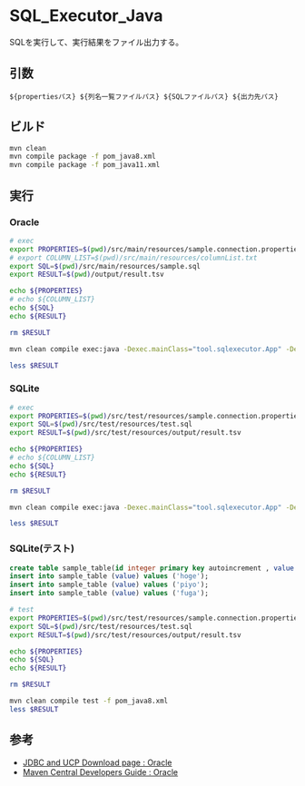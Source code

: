 # SQL_Executor_Java
SQLを実行して、実行結果をファイル出力する。

## 引数

```
${propertiesパス} ${列名一覧ファイルパス} ${SQLファイルパス} ${出力先パス}
```

## ビルド

``` bash
mvn clean 
mvn compile package -f pom_java8.xml
mvn compile package -f pom_java11.xml
```

## 実行

### Oracle

``` bash
# exec
export PROPERTIES=$(pwd)/src/main/resources/sample.connection.properties
# export COLUMN_LIST=$(pwd)/src/main/resources/columnList.txt
export SQL=$(pwd)/src/main/resources/sample.sql
export RESULT=$(pwd)/output/result.tsv

echo ${PROPERTIES}
# echo ${COLUMN_LIST}
echo ${SQL}
echo ${RESULT}

rm $RESULT

mvn clean compile exec:java -Dexec.mainClass="tool.sqlexecutor.App" -Dexec.args="'${PROPERTIES}' '${SQL}' '${RESULT}'" -f pom_java8.xml

less $RESULT
```

### SQLite

``` bash
# exec
export PROPERTIES=$(pwd)/src/test/resources/sample.connection.properties
export SQL=$(pwd)/src/test/resources/test.sql
export RESULT=$(pwd)/src/test/resources/output/result.tsv

echo ${PROPERTIES}
# echo ${COLUMN_LIST}
echo ${SQL}
echo ${RESULT}

rm $RESULT

mvn clean compile exec:java -Dexec.mainClass="tool.sqlexecutor.App" -Dexec.args="'${PROPERTIES}' '${SQL}' '${RESULT}'" -f pom_java8.xml

less $RESULT

```

### SQLite(テスト)

``` sql
create table sample_table(id integer primary key autoincrement , value text);
insert into sample_table (value) values ('hoge');
insert into sample_table (value) values ('piyo');
insert into sample_table (value) values ('fuga');
```

``` bash
# test
export PROPERTIES=$(pwd)/src/test/resources/sample.connection.properties
export SQL=$(pwd)/src/test/resources/test.sql
export RESULT=$(pwd)/src/test/resources/output/result.tsv

echo ${PROPERTIES}
echo ${SQL}
echo ${RESULT}

rm $RESULT

mvn clean compile test -f pom_java8.xml
less $RESULT
```

## 参考

- [JDBC and UCP Download page : Oracle](https://sampleuser0001.github.io/cloud9_note/Java/Java.html)
- [Maven Central Developers Guide : Oracle](https://www.oracle.com/database/technologies/maven-central-guide.html)